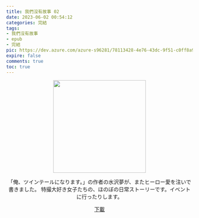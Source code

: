 ```yaml
---
title: 我們沒有故事 02
date: 2023-06-02 00:54:12
categories: 完結
tags:
- 我們沒有故事
- epub
- 完結
pic: https://dev.azure.com/azure-s96281/78113428-4e76-43dc-9f51-c0ff8a913055/_apis/git/repositories/a379171b-de46-4c10-9b0d-00da23959885/items?path=/Epub%20Cover/%E6%88%91%E5%80%91%E6%B2%92%E6%9C%89%E6%95%85%E4%BA%8B-02.jpg&versionDescriptor%5BversionOptions%5D=0&versionDescriptor%5BversionType%5D=0&versionDescriptor%5Bversion%5D=main&resolveLfs=true&%24format=octetStream&api-version=5.0
expire: false
comments: true
toc: true
---
```


<div style="text-align:center" class="kratos-post-content">

<img width="250px" src="https://dev.azure.com/azure-s96281/78113428-4e76-43dc-9f51-c0ff8a913055/_apis/git/repositories/a379171b-de46-4c10-9b0d-00da23959885/items?path=/Epub%20Cover/%E6%88%91%E5%80%91%E6%B2%92%E6%9C%89%E6%95%85%E4%BA%8B-02.jpg&versionDescriptor%5BversionOptions%5D=0&versionDescriptor%5BversionType%5D=0&versionDescriptor%5Bversion%5D=main&resolveLfs=true&%24format=octetStream&api-version=5.0">

<p>
「俺、ツインテールになります。」の作者の水沢夢が、またヒーロー愛を注いで書きました。
特撮大好き女子たちの、ほのぼの日常ストーリーです。イベントに行ったりします。
</p>

<p>
<a href="https://epubdatabase.azurewebsites.net/EBOOKS/EPUB/完結/我們沒有故事/%E6%88%91%E5%80%91%E6%B2%92%E6%9C%89%E6%95%85%E4%BA%8B%2002.epub?download=1">下載</a>
</p>

</div>
